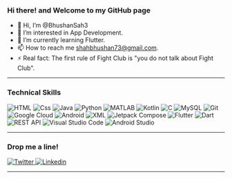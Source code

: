 ### Hi there! and Welcome to my GitHub page 

- 👋 Hi, I’m @BhushanSah3
- 👀 I’m interested in App Development.
- 🌱 I’m currently learning Flutter.
- 📫 How to reach me shahbhushan73@gmail.com.
- ⚡ Real fact: The first rule of Fight Club is "you do not talk about Fight Club".

---

### Technical Skills
<p>
<img alt="HTML" src="https://img.shields.io/badge/HTML-E34F26?logo=html5&logoColor=white&style=for-the-badge" />
<img alt="Css" src="https://img.shields.io/badge/CSS-1572B6?logo=css3&logoColor=white&style=for-the-badge" />
<img alt="Java" src="https://img.shields.io/badge/Java-007396?logo=java&logoColor=white&style=for-the-badge&logoWidth=40" />
<img alt="Python" src="https://img.shields.io/badge/Python-3776AB?logo=python&logoColor=white&style=for-the-badge&color=306998" />
<img alt="MATLAB" src="https://img.shields.io/badge/MATLAB-0076A8?logo=mathworks&logoColor=white&style=for-the-badge&color=FF6600" />
<img alt="Kotlin" src="https://img.shields.io/badge/Kotlin-0095D5?logo=kotlin&logoColor=white&style=for-the-badge&color=7F52FF" />
<img alt="C" src="https://img.shields.io/badge/C-00599C?logo=c&logoColor=white&style=for-the-badge&color=555555" />
<img alt="MySQL" src="https://img.shields.io/badge/MySQL-4479A1?logo=mysql&logoColor=white&style=for-the-badge" />
<img alt="Git" src="https://img.shields.io/badge/Git-F05032?logo=git&logoColor=white&style=for-the-badge" />

<img alt="Google Cloud" src="https://img.shields.io/badge/Google_Cloud-4285F4?logo=google-cloud&logoColor=white&color=4285F4&style=for-the-badge" />
<img alt="Android" src="https://img.shields.io/badge/Android-3DDC84?logo=android&logoColor=white&color=3DDC84&style=for-the-badge" />
<img alt="XML" src="https://img.shields.io/badge/XML-FFA500?logo=xml&logoColor=white&color=FFA500&style=for-the-badge" />
<img alt="Jetpack Compose" src="https://img.shields.io/badge/Jetpack_Compose-6200EE?logo=android&logoColor=white&color=6200EE&style=for-the-badge" />
<img alt="Flutter" src="https://img.shields.io/badge/Flutter-02569B?logo=flutter&logoColor=white&style=for-the-badge" />
<img alt="Dart" src="https://img.shields.io/badge/Dart-0175C2?logo=dart&logoColor=white&style=for-the-badge" />

<img alt="REST API" src="https://img.shields.io/badge/REST_API-005571?logo=api&logoColor=white&style=for-the-badge" />
<img alt="Visual Studio Code" src="https://img.shields.io/badge/Visual_Studio_Code-007ACC?logo=visual%20studio%20code&logoColor=white&style=for-the-badge" />
<img alt="Android Studio" src="https://img.shields.io/badge/Android_Studio-3DDC84?logo=android-studio&logoColor=white&style=for-the-badge" />




<!--
<img alt="Go" src="https://img.shields.io/badge/Go-00ADD8?logo=go&logoColor=white&style=for-the-badge" />
<img alt="Linux" src="https://img.shields.io/badge/Linux-FCC624?logo=linux&logoColor=black&color=FCC624&style=for-the-badge" />
<img alt="Adobe Lightroom" src="https://img.shields.io/badge/Adobe_Lightroom-31A8FF?logo=adobe-lightroom&logoColor=white&style=for-the-badge" />
<img alt="Adobe Premiere Pro" src="https://img.shields.io/badge/Adobe_Premiere_Pro-9999FF?logo=adobe-premiere-pro&logoColor=white&style=for-the-badge" />
<img alt="JavaScript" src="https://img.shields.io/badge/JavaScript-F7DF1E?logo=javascript&logoColor=black&style=for-the-badge" />
 -->
</p>

 ---
 
 ### Drop me a line! 
 <p>
  <a href="https://twitter.com/BhuvanShah_">
    <img alt="Twitter" src="https://img.shields.io/badge/Twitter-1DA1F2?logo=twitter&logoColor=white&style=for-the-badge" />
  </a>
  <a href="https://www.linkedin.com/in/bhushan-sah-503b38204/"><img alt="Linkedin" src="https://img.shields.io/badge/linkedin-0077B5?logo=linkedin&logoColor=white&style=for-the-badge" /></a>
</p>

  ---
<!---
BhushanSah3/BhushanSah3 is a ✨ special ✨ repository because its `README.md` (this file) appears on your GitHub profile.
You can click the Preview link to take a look at your changes.
--->
